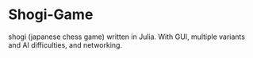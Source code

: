 # Shogi-Game
shogi (japanese chess game) written in Julia. With GUI, multiple variants and AI difficulties, and networking.
